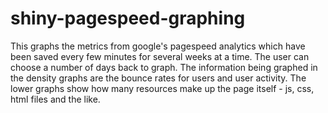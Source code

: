 # shiny-pagespeed-graphing
This graphs the metrics from google's pagespeed analytics which have been saved every few minutes for several weeks 
at a time. 
The user can choose a number of days back to graph. The information being graphed in the density graphs are the bounce
 rates for users and user activity. The lower graphs show how many resources make up the page itself - js, css, html files and the like.
